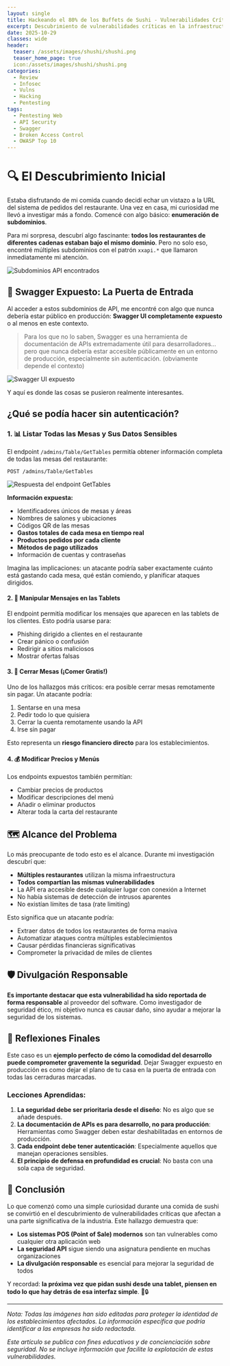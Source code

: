 ```yaml
---
layout: single
title: Hackeando el 80% de los Buffets de Sushi - Vulnerabilidades Críticas en Sistemas de Gestión
excerpt: Descubrimiento de vulnerabilidades críticas en la infraestructura compartida de múltiples restaurantes de sushi que exponen datos sensibles de clientes y permiten manipular operaciones.
date: 2025-10-29
classes: wide
header:
  teaser: /assets/images/shushi/shushi.png
  teaser_home_page: true
  icon:/assets/images/shushi/shushi.png
categories:
  - Review
  - Infosec
  - Vulns
  - Hacking
  - Pentesting
tags:
  - Pentesting Web
  - API Security
  - Swagger
  - Broken Access Control
  - OWASP Top 10
---
```


# 🔍 El Descubrimiento Inicial

Estaba disfrutando de mi comida cuando decidí echar un vistazo a la URL del sistema de pedidos del restaurante. Una vez en casa, mi curiosidad me llevó a investigar más a fondo. Comencé con algo básico: **enumeración de subdominios**.

Para mi sorpresa, descubrí algo fascinante: **todos los restaurantes de diferentes cadenas estaban bajo el mismo dominio**. Pero no solo eso, encontré múltiples subdominios con el patrón `xxapi.*` que llamaron inmediatamente mi atención.

![Subdominios API encontrados](/assets/images/shushi/apisubdomains.png)

## 🚨 Swagger Expuesto: La Puerta de Entrada

Al acceder a estos subdominios de API, me encontré con algo que nunca debería estar público en producción: **Swagger UI completamente expuesto** o al menos en este contexto. 

> Para los que no lo saben, Swagger es una herramienta de documentación de APIs extremadamente útil para desarrolladores... pero que nunca debería estar accesible públicamente en un entorno de producción, especialmente sin autenticación. (obviamente depende el contexto)

![Swagger UI expuesto](/assets/images/shushi/Swagger.png)

Y aquí es donde las cosas se pusieron realmente interesantes.

## ¿Qué se podía hacer sin autenticación?

### 1. 📊 Listar Todas las Mesas y Sus Datos Sensibles

El endpoint `/admins/Table/GetTables` permitía obtener información completa de todas las mesas del restaurante:

```
POST /admins/Table/GetTables
```

![Respuesta del endpoint GetTables](/assets/images/shushi/GetTables.png)

**Información expuesta:**
- Identificadores únicos de mesas y áreas
- Nombres de salones y ubicaciones
- Códigos QR de las mesas
- **Gastos totales de cada mesa en tiempo real**
- **Productos pedidos por cada cliente**
- **Métodos de pago utilizados**
- Información de cuentas y contraseñas

Imagina las implicaciones: un atacante podría saber exactamente cuánto está gastando cada mesa, qué están comiendo, y planificar ataques dirigidos.

#### 2. 📱 Manipular Mensajes en las Tablets

El endpoint permitía modificar los mensajes que aparecen en las tablets de los clientes. Esto podría usarse para:
- Phishing dirigido a clientes en el restaurante
- Crear pánico o confusión
- Redirigir a sitios maliciosos
- Mostrar ofertas falsas

#### 3. 💸 Cerrar Mesas (¡Comer Gratis!)

Uno de los hallazgos más críticos: era posible cerrar mesas remotamente sin pagar. Un atacante podría:
1. Sentarse en una mesa
2. Pedir todo lo que quisiera
3. Cerrar la cuenta remotamente usando la API
4. Irse sin pagar

Esto representa un **riesgo financiero directo** para los establecimientos.

#### 4. 💰 Modificar Precios y Menús

Los endpoints expuestos también permitían:
- Cambiar precios de productos
- Modificar descripciones del menú
- Añadir o eliminar productos
- Alterar toda la carta del restaurante

## 🗺️ Alcance del Problema

Lo más preocupante de todo esto es el alcance. Durante mi investigación descubrí que:

- **Múltiples restaurantes** utilizan la misma infraestructura
- **Todos compartían las mismas vulnerabilidades**
- La API era accesible desde cualquier lugar con conexión a Internet
- No había sistemas de detección de intrusos aparentes
- No existían límites de tasa (rate limiting)

Esto significa que un atacante podría:
- Extraer datos de todos los restaurantes de forma masiva
- Automatizar ataques contra múltiples establecimientos
- Causar pérdidas financieras significativas
- Comprometer la privacidad de miles de clientes


## 🛡️ Divulgación Responsable

**Es importante destacar que esta vulnerabilidad ha sido reportada de forma responsable** al proveedor del software. Como investigador de seguridad ético, mi objetivo nunca es causar daño, sino ayudar a mejorar la seguridad de los sistemas.

## 💭 Reflexiones Finales

Este caso es un **ejemplo perfecto de cómo la comodidad del desarrollo puede comprometer gravemente la seguridad**. Dejar Swagger expuesto en producción es como dejar el plano de tu casa en la puerta de entrada con todas las cerraduras marcadas.

### Lecciones Aprendidas:

1. **La seguridad debe ser prioritaria desde el diseño**: No es algo que se añade después.
2. **La documentación de APIs es para desarrollo, no para producción**: Herramientas como Swagger deben estar deshabilitadas en entornos de producción.
3. **Cada endpoint debe tener autenticación**: Especialmente aquellos que manejan operaciones sensibles.
4. **El principio de defensa en profundidad es crucial**: No basta con una sola capa de seguridad.

## 🚀 Conclusión

Lo que comenzó como una simple curiosidad durante una comida de sushi se convirtió en el descubrimiento de vulnerabilidades críticas que afectan a una parte significativa de la industria. Este hallazgo demuestra que:

- **Los sistemas POS (Point of Sale) modernos** son tan vulnerables como cualquier otra aplicación web
- **La seguridad API** sigue siendo una asignatura pendiente en muchas organizaciones
- **La divulgación responsable** es esencial para mejorar la seguridad de todos

Y recordad: **la próxima vez que pidan sushi desde una tablet, piensen en todo lo que hay detrás de esa interfaz simple**. 🍣🔒

---

*Nota: Todas las imágenes han sido editadas para proteger la identidad de los establecimientos afectados. La información específica que podría identificar a las empresas ha sido redactada.*

*Este artículo se publica con fines educativos y de concienciación sobre seguridad. No se incluye información que facilite la explotación de estas vulnerabilidades.*

